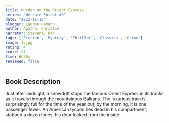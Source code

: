 ```yaml
---
title: Murder on the Orient Express
series: "Hercule Poirot #9"
date: "2022-11-15"
blogger: Lauren Hamann
author: Agatha, Christie
narrator: Stevens, Dan
tags: ['Fiction', 'Mystery', 'Thriller', 'Classics', 'Crime']
image: 1.jpg
rating: 4
score: 81
time: 6h36m
reviewed: false
---
```


## Book Description

Just after midnight, a snowdrift stops the famous Orient Express in its tracks as it travels through the mountainous Balkans. The luxurious train is surprisingly full for the time of the year but, by the morning, it is one passenger fewer. An American tycoon lies dead in his compartment, stabbed a dozen times, his door locked from the inside.